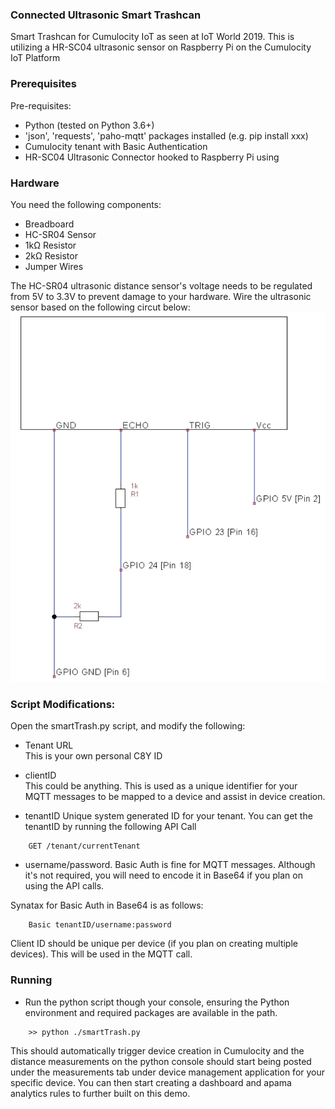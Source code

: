 ### Connected Ultrasonic Smart Trashcan
Smart Trashcan for Cumulocity IoT as seen at IoT World 2019. This is utilizing a HR-SC04 ultrasonic sensor on Raspberry Pi on the Cumulocity IoT Platform 

### Prerequisites

Pre-requisites:
- Python (tested on Python 3.6+)
- 'json', 'requests', 'paho-mqtt' packages installed (e.g. pip install xxx)
- Cumulocity tenant with Basic Authentication 
- HR-SC04 Ultrasonic Connector hooked to Raspberry Pi using 

### Hardware  
You need the following components:
- Breadboard
- HC-SR04 Sensor
- 1kΩ Resistor
- 2kΩ Resistor
- Jumper Wires

The HC-SR04 ultrasonic distance sensor's voltage needs to be regulated from 5V to 3.3V to prevent damage to your hardware. Wire the ultrasonic sensor based on the following circut below:
![trigger](./HR-SC04-wiring.png) 

### Script Modifications:
Open the smartTrash.py script, and modify the following:

- Tenant URL\
This is your own personal C8Y ID

- clientID\
This could be anything. This is used as a unique identifier for your MQTT messages to be mapped to a device and assist in device creation.

- tenantID
Unique system generated ID for your tenant. You can get the tenantID by running the following API Call

```
	GET /tenant/currentTenant
```

- username/password.
Basic Auth is fine for MQTT messages. Although it's not required, you will need to encode it in Base64 if you plan on using the API calls. 

Synatax for Basic Auth in Base64 is as follows:

```
	Basic tenantID/username:password
```


Client ID should be unique per device (if you plan on creating multiple devices). This will be used in the MQTT call.

### Running

- Run the python script though your console, ensuring the Python environment and required packages are available in the path.

```
	>> python ./smartTrash.py
```

This should automatically trigger device creation in Cumulocity and the distance measurements on the python console should start being posted under the measurements tab under device management application for your specific device. You can then start creating a dashboard and apama analytics rules to further built on this demo. 
